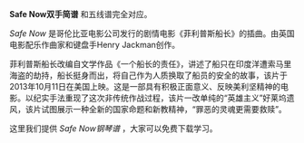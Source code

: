 

**Safe Now双手简谱** 和五线谱完全对应。

_Safe Now_ 是哥伦比亚电影公司发行的剧情电影《菲利普斯船长》的插曲。由英国电影配乐作曲家和键盘手Henry Jackman创作。

菲利普斯船长改编自文学作品《一个船长的责任》，讲述了船只在印度洋遭索马里海盗的劫持，船长挺身而出，将自己作为人质换取了船员的安全的故事，该片于2013年10月11日在美国上映。这是一部具有积极正面意义、反映美利坚精神的电影。以纪实手法重现了这次非传统作战过程，该片一改单纯的“英雄主义”好莱坞遗风，该片试图展示一种全新的国家命题和新教精神，“罪恶的灵魂更需要救赎”。

这里我们提供 _Safe Now钢琴谱_ ，大家可以免费下载学习。

